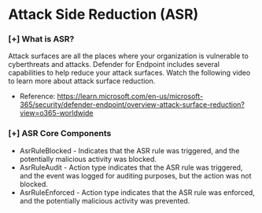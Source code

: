 # Attack Side Reduction (ASR)

### [+] What is ASR?
Attack surfaces are all the places where your organization is vulnerable to cyberthreats and attacks. Defender for Endpoint includes several capabilities to help reduce your attack surfaces. Watch the following video to learn more about attack surface reduction.
- Reference: https://learn.microsoft.com/en-us/microsoft-365/security/defender-endpoint/overview-attack-surface-reduction?view=o365-worldwide

### [+] ASR Core Components 
- AsrRuleBlocked -  Indicates that the ASR rule was triggered, and the potentially malicious activity was blocked.
- AsrRuleAudit - Action type indicates that the ASR rule was triggered, and the event was logged for auditing purposes, but the action was not blocked. 
- AsrRuleEnforced -  Action type indicates that the ASR rule was enforced, and the potentially malicious activity was prevented.
